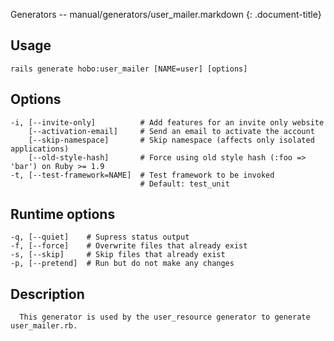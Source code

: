 Generators -- manual/generators/user\_mailer.markdown
{: .document-title}


## Usage

    

    rails generate hobo:user_mailer [NAME=user] [options]


## Options

    

    -i, [--invite-only]          # Add features for an invite only website
        [--activation-email]     # Send an email to activate the account
        [--skip-namespace]       # Skip namespace (affects only isolated applications)
        [--old-style-hash]       # Force using old style hash (:foo => 'bar') on Ruby >= 1.9
    -t, [--test-framework=NAME]  # Test framework to be invoked
                                 # Default: test_unit


## Runtime options

    

    -q, [--quiet]    # Supress status output
    -f, [--force]    # Overwrite files that already exist
    -s, [--skip]     # Skip files that already exist
    -p, [--pretend]  # Run but do not make any changes


## Description

    

      This generator is used by the user_resource generator to generate user_mailer.rb.
